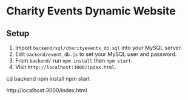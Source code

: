 # Charity Events Dynamic Website

## Setup

1. Import `backend/sql/charityevents_db.sql` into your MySQL server.
2. Edit `backend/event_db.js` to set your MySQL user and password.
3. From `backend/` run `npm install` then `npm start`.
4. Visit `http://localhost:3000/index.html`.





cd backend
npm install
npm start

http://localhost:3000/index.html
